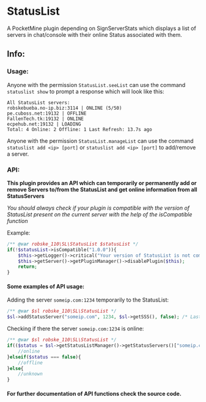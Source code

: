 # StatusList
A PocketMine plugin depending on SignServerStats which displays a list of servers in chat/console with their online Status associated with them.

## Info:
### Usage:
Anyone with the permission `StatusList.seeList` can use the command `statuslist show` to prompt a response which will look like this:
```
All StatusList servers:
robskebueba.no-ip.biz:3114 | ONLINE (5/50)
pe.cuboss.net:19132 | OFFLINE
FallenTech.tk:19132 | ONLINE
ecpehub.net:19132 | LOADING
Total: 4 Online: 2 Offline: 1 Last Refresh: 13.7s ago
```

Anyone with the permission `StatusList.manageList` can use the command `statuslist add <ip> [port]` or `statuslist add <ip> [port]` to add/remove a server.

### API:
**This plugin provides an API which can temporarily or permanently add or remove Servers to/from the StatusList and get online information from all StatusServers**

_You should always check if your plugin is compatible with the version of StatusList present on the current server with the help of the isCompatible function_

Example:
```php
/** @var robske_110\SL\StatusList $statusList */
if(!$statusList->isCompatible("1.0.0")){
   	$this->getLogger()->critical("Your version of StatusList is not compatible with this plugin");
	$this->getServer()->getPluginManager()->disablePlugin($this);
	return;
}
```
#### Some examples of API usage:
Adding the server `someip.com:1234` temporarily to the StatusList:
```php
/** @var $sl robske_110\SL\StatusList */
$sl->addStatusServer("someip.com", 1234, $sl->getSSS(), false); /* Last argument is whether to save the server to disk or not */
```
Checking if there the server `someip.com:1234` is online:
```php
/** @var $sl robske_110\SL\StatusList */
if(($status = $sl->getStatusListManager()->getStatusServers()["someip.com"."@".1234][2]) === true){
    //online
}elseif($status === false){
    //offline
}else{
    //unknown
}
```

#### For further documentation of API functions check the source code.